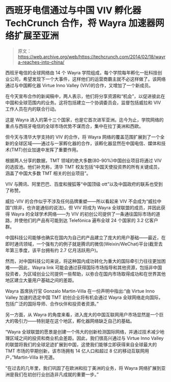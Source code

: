 # 西班牙电信通过与中国 VIV 孵化器 TechCrunch 合作，将 Wayra 加速器网络扩展至亚洲

> 原文：<https://web.archive.org/web/https://techcrunch.com/2014/02/18/wayra-reaches-into-china/>

西班牙电信的全球网络由 14 个 Wayra 学院组成，每个学院每年孵化一批科技创业公司，希望发现下一个大事件，这样他们的运营商霸主就不必这样做了。该网络通过与中国孵化器 Virtue Inno Valley (VIV)的合作，又增加了一个新成员。

在今天宣布合作的新闻稿中，两人表示，他们将分享资源和“机会”，以促进彼此在中国和全球范围内的业务。这将包括建立一个协调委员会，监督包括威拉和 VIV 工作人员在内的联合行动。

这是 Wayra 进入的第十三个国家，也是它首次进军亚洲。迄今为止，学院网络的重点与西班牙电信的全球市场优势不谋而合，集中在拉丁美洲和西欧。

但今天与清华大学支持的 VIV 的合作，将 Wayra 网络的覆盖范围扩展到了一个全新的全球区域——通过与一家孵化器的合作，该孵化器显然在中国电信、媒体和技术(TMT)创业加速中发挥了重要作用。

根据两人分享的数据，TMT 领域的绝大多数(80-90%)中国创业项目将通过 VIV 的选拔池。他们补充称，清华 TMT 校友包括“中国天使投资界的所有关键成员，涵盖了中国大多数 TMT 相关的创业项目”。

VIV 与腾讯、阿里巴巴、百度和搜狐等“中国顶级 ott”以及中国政府的联系也受到了称赞。

威拉-VIV 的合作似乎不涉及任何品牌重塑——所以看起来 VIV 不会成为“威拉中国”(除非，也许是通俗的说法)。但 VIV 将成为 Wayra 全球联盟的成员，并因此获得 Wayra 的全球学术网络——为 VIV 的初创公司提供了一条通往国际市场的道路，并使他们的产品有可能到达 Telefónica 遍布全球 24 个国家的 3.2 亿客户群。

中国科技公司能够也确实在国内为自己的产品建立了庞大的用户基础——最近，在即时通讯领域，一个强有力的例子就是腾讯的微信(Weixin/WeChat)平台(截至去年第三季度，该平台拥有约 2.7 亿月活跃用户)。

然而，对中国科技公司来说，将这种国内成功转化为重大的国际牵引力往往更加困难——因此，Wayra link 可能会通过获得国际市场指导和其他资源，包括非中国投资者，为区域创业公司提供一些帮助，以弥合在国内市场取得成功和在世界其他地区建立大量用户基础之间的差距。

Wayra 首席执行官 Gonzalo Martin-Villa 在一份声明中指出:“由 Virtue Inno Valley 加速的选定中国 TMT 初创企业将有机会通过 Wayra 全球网络走向国际，包括广泛的国际导师、合作伙伴和投资者资源。”

另一方面，从 Wayra 的角度来看，进入庞大的中国互联网用户市场显然是一个巨大的吸引力——特别是在这个地区，孵化器网络缺乏自己的基础。

“Wayra 全球联盟的愿景是创建一个伟大的创新检测国际网络，并通过技术减少地理区域之间的投资和商业机会差距。因此，我们很高兴通过与 Virtue Inno Valley 的联盟将我们的全球足迹扩展到中国，这使我们能够立即获得来自全球最大的 TMT 市场的早期创新，该市场拥有 14 亿人口和超过 8 亿的移动互联网用户，”Martin-Villa 补充道。

“在过去的几年里，我们巩固了在欧洲和拉丁美洲的业务，将 Wayra 网络扩展到亚洲是我们在初创行业创造非凡成就的重要一步。”